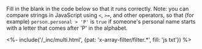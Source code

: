 Fill in the blank in the code below so that it runs correctly.
Note: you can compare strings in JavaScript using `<`, `>=`, and other operators,
so that (for example) `person.personal > 'P'` is `true`
if someone's personal name starts with a letter that comes after 'P' in the alphabet.

<%- include('/_inc/multi.html', {pat: 'x-array-filter/filter.*', fill: 'js txt'}) %>

